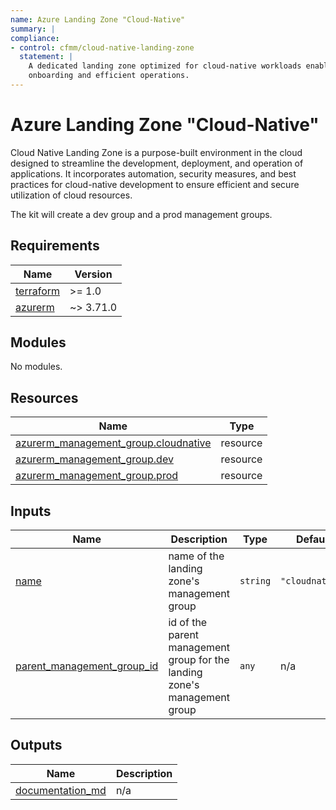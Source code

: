 ```yaml
---
name: Azure Landing Zone "Cloud-Native" 
summary: |
compliance:
- control: cfmm/cloud-native-landing-zone
  statement: |
    A dedicated landing zone optimized for cloud-native workloads enables quick
    onboarding and efficient operations.
---
```


# Azure Landing Zone "Cloud-Native" 

 Cloud Native Landing Zone is a purpose-built environment in the cloud designed to streamline the development, deployment, 
 and operation of applications. It incorporates automation, security measures, and best practices for cloud-native development
 to ensure efficient and secure utilization of cloud resources.

The kit will create a dev group and a prod management groups.  

<!-- BEGIN_TF_DOCS -->
## Requirements

| Name | Version |
|------|---------|
| <a name="requirement_terraform"></a> [terraform](#requirement\_terraform) | >= 1.0 |
| <a name="requirement_azurerm"></a> [azurerm](#requirement\_azurerm) | ~> 3.71.0 |

## Modules

No modules.

## Resources

| Name | Type |
|------|------|
| [azurerm_management_group.cloudnative](https://registry.terraform.io/providers/hashicorp/azurerm/latest/docs/resources/management_group) | resource |
| [azurerm_management_group.dev](https://registry.terraform.io/providers/hashicorp/azurerm/latest/docs/resources/management_group) | resource |
| [azurerm_management_group.prod](https://registry.terraform.io/providers/hashicorp/azurerm/latest/docs/resources/management_group) | resource |

## Inputs

| Name | Description | Type | Default | Required |
|------|-------------|------|---------|:--------:|
| <a name="input_name"></a> [name](#input\_name) | name of the landing zone's management group | `string` | `"cloudnative"` | no |
| <a name="input_parent_management_group_id"></a> [parent\_management\_group\_id](#input\_parent\_management\_group\_id) | id of the parent management group for the landing zone's management group | `any` | n/a | yes |

## Outputs

| Name | Description |
|------|-------------|
| <a name="output_documentation_md"></a> [documentation\_md](#output\_documentation\_md) | n/a |
<!-- END_TF_DOCS -->
